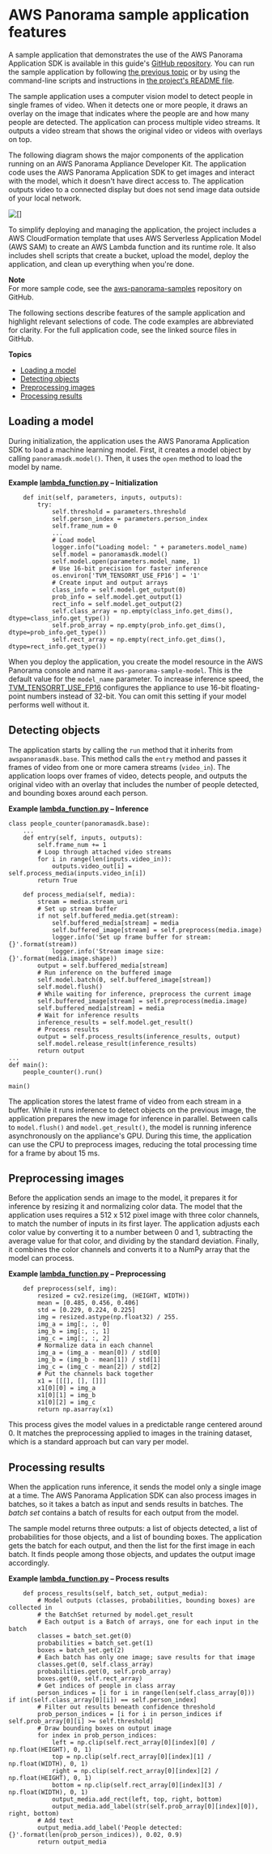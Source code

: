# AWS Panorama sample application features<a name="gettingstarted-code"></a>

A sample application that demonstrates the use of the AWS Panorama Application SDK is available in this guide's [GitHub repository](https://github.com/awsdocs/aws-panorama-developer-guide)\. You can run the sample application by following [the previous topic](gettingstarted-deploy.md) or by using the command\-line scripts and instructions in [the project's README file](https://github.com/awsdocs/aws-panorama-developer-guide/blob/main/sample-apps/aws-panorama-sample)\.

The sample application uses a computer vision model to detect people in single frames of video\. When it detects one or more people, it draws an overlay on the image that indicates where the people are and how many people are detected\. The application can process multiple video streams\. It outputs a video stream that shows the original video or videos with overlays on top\.

The following diagram shows the major components of the application running on an AWS Panorama Appliance Developer Kit\. The application code uses the AWS Panorama Application SDK to get images and interact with the model, which it doesn't have direct access to\. The application outputs video to a connected display but does not send image data outside of your local network\.

![\[\]](http://docs.aws.amazon.com/panorama/latest/dev/images/sample-app.png)

To simplify deploying and managing the application, the project includes a AWS CloudFormation template that uses AWS Serverless Application Model \(AWS SAM\) to create an AWS Lambda function and its runtime role\. It also includes shell scripts that create a bucket, upload the model, deploy the application, and clean up everything when you're done\.

**Note**  
For more sample code, see the [aws\-panorama\-samples](https://github.com/aws-samples/aws-panorama-samples) repository on GitHub\.

The following sections describe features of the sample application and highlight relevant selections of code\. The code examples are abbreviated for clarity\. For the full application code, see the linked source files in GitHub\.

**Topics**
+ [Loading a model](#gettingstarted-code-initialization)
+ [Detecting objects](#gettingstarted-code-inference)
+ [Preprocessing images](#gettingstarted-code-preprocessing)
+ [Processing results](#gettingstarted-code-results)

## Loading a model<a name="gettingstarted-code-initialization"></a>

During initialization, the application uses the AWS Panorama Application SDK to load a machine learning model\. First, it creates a model object by calling `panoramasdk.model()`\. Then, it uses the `open` method to load the model by name\.

**Example [lambda\_function\.py](https://github.com/awsdocs/aws-panorama-developer-guide/blob/main/sample-apps/aws-panorama-sample/code/lambda_function.py) – Initialization**  

```
    def init(self, parameters, inputs, outputs):
        try:
            self.threshold = parameters.threshold
            self.person_index = parameters.person_index
            self.frame_num = 0
            ...
            # Load model
            logger.info("Loading model: " + parameters.model_name)
            self.model = panoramasdk.model()
            self.model.open(parameters.model_name, 1)
            # Use 16-bit precision for faster inference
            os.environ['TVM_TENSORRT_USE_FP16'] = '1'
            # Create input and output arrays
            class_info = self.model.get_output(0)
            prob_info = self.model.get_output(1)
            rect_info = self.model.get_output(2)
            self.class_array = np.empty(class_info.get_dims(), dtype=class_info.get_type())
            self.prob_array = np.empty(prob_info.get_dims(), dtype=prob_info.get_type())
            self.rect_array = np.empty(rect_info.get_dims(), dtype=rect_info.get_type())
```

When you deploy the application, you create the model resource in the AWS Panorama console and name it `aws-panorama-sample-model`\. This is the default value for the `model_name` parameter\. To increase inference speed, the [TVM\_TENSORRT\_USE\_FP16](https://neo-ai-dlr.readthedocs.io/en/latest/tensorrt.html#automatic-fp16-conversion) configures the appliance to use 16\-bit floating\-point numbers instead of 32\-bit\. You can omit this setting if your model performs well without it\.

## Detecting objects<a name="gettingstarted-code-inference"></a>

The application starts by calling the `run` method that it inherits from `awspanoramasdk.base`\. This method calls the `entry` method and passes it frames of video from one or more camera streams \(`video_in`\)\. The application loops over frames of video, detects people, and outputs the original video with an overlay that includes the number of people detected, and bounding boxes around each person\.

**Example [lambda\_function\.py](https://github.com/awsdocs/aws-panorama-developer-guide/blob/main/sample-apps/aws-panorama-sample/code/lambda_function.py) – Inference**  

```
class people_counter(panoramasdk.base):
    ...
    def entry(self, inputs, outputs):
        self.frame_num += 1
        # Loop through attached video streams
        for i in range(len(inputs.video_in)):
            outputs.video_out[i] = self.process_media(inputs.video_in[i])
        return True

    def process_media(self, media):
        stream = media.stream_uri
        # Set up stream buffer
        if not self.buffered_media.get(stream):
            self.buffered_media[stream] = media
            self.buffered_image[stream] = self.preprocess(media.image)
            logger.info('Set up frame buffer for stream: {}'.format(stream))
            logger.info('Stream image size: {}'.format(media.image.shape))
        output = self.buffered_media[stream]
        # Run inference on the buffered image
        self.model.batch(0, self.buffered_image[stream])
        self.model.flush()
        # While waiting for inference, preprocess the current image
        self.buffered_image[stream] = self.preprocess(media.image)
        self.buffered_media[stream] = media
        # Wait for inference results
        inference_results = self.model.get_result()
        # Process results
        output = self.process_results(inference_results, output)
        self.model.release_result(inference_results)
        return output
...
def main():
    people_counter().run()

main()
```

The application stores the latest frame of video from each stream in a buffer\. While it runs inference to detect objects on the previous image, the application prepares the new image for inference in parallel\. Between calls to `model.flush()` and `model.get_result()`, the model is running inference asynchronously on the appliance's GPU\. During this time, the application can use the CPU to preprocess images, reducing the total processing time for a frame by about 15 ms\.

## Preprocessing images<a name="gettingstarted-code-preprocessing"></a>

Before the application sends an image to the model, it prepares it for inference by resizing it and normalizing color data\. The model that the application uses requires a 512 x 512 pixel image with three color channels, to match the number of inputs in its first layer\. The application adjusts each color value by converting it to a number between 0 and 1, subtracting the average value for that color, and dividing by the standard deviation\. Finally, it combines the color channels and converts it to a NumPy array that the model can process\.

**Example [lambda\_function\.py](https://github.com/awsdocs/aws-panorama-developer-guide/blob/main/sample-apps/aws-panorama-sample/code/lambda_function.py) – Preprocessing**  

```
    def preprocess(self, img):
        resized = cv2.resize(img, (HEIGHT, WIDTH))
        mean = [0.485, 0.456, 0.406]
        std = [0.229, 0.224, 0.225]
        img = resized.astype(np.float32) / 255.
        img_a = img[:, :, 0]
        img_b = img[:, :, 1]
        img_c = img[:, :, 2]
        # Normalize data in each channel
        img_a = (img_a - mean[0]) / std[0]
        img_b = (img_b - mean[1]) / std[1]
        img_c = (img_c - mean[2]) / std[2]
        # Put the channels back together
        x1 = [[[], [], []]]
        x1[0][0] = img_a
        x1[0][1] = img_b
        x1[0][2] = img_c
        return np.asarray(x1)
```

This process gives the model values in a predictable range centered around 0\. It matches the preprocessing applied to images in the training dataset, which is a standard approach but can vary per model\.

## Processing results<a name="gettingstarted-code-results"></a>

When the application runs inference, it sends the model only a single image at a time\. The AWS Panorama Application SDK can also process images in batches, so it takes a batch as input and sends results in batches\. The *batch set* contains a batch of results for each output from the model\.

The sample model returns three outputs: a list of objects detected, a list of probabilities for those objects, and a list of bounding boxes\. The application gets the batch for each output, and then the list for the first image in each batch\. It finds people among those objects, and updates the output image accordingly\.

**Example [lambda\_function\.py](https://github.com/awsdocs/aws-panorama-developer-guide/blob/main/sample-apps/aws-panorama-sample/code/lambda_function.py) – Process results**  

```
    def process_results(self, batch_set, output_media):
        # Model outputs (classes, probabilities, bounding boxes) are collected in
        # the BatchSet returned by model.get_result
        # Each output is a Batch of arrays, one for each input in the batch
        classes = batch_set.get(0)
        probabilities = batch_set.get(1)
        boxes = batch_set.get(2)
        # Each batch has only one image; save results for that image
        classes.get(0, self.class_array)
        probabilities.get(0, self.prob_array)
        boxes.get(0, self.rect_array)
        # Get indices of people in class array
        person_indices = [i for i in range(len(self.class_array[0])) if int(self.class_array[0][i]) == self.person_index]
        # Filter out results beneath confidence threshold
        prob_person_indices = [i for i in person_indices if self.prob_array[0][i] >= self.threshold]
        # Draw bounding boxes on output image
        for index in prob_person_indices:
            left = np.clip(self.rect_array[0][index][0] / np.float(HEIGHT), 0, 1)
            top = np.clip(self.rect_array[0][index][1] / np.float(WIDTH), 0, 1)
            right = np.clip(self.rect_array[0][index][2] / np.float(HEIGHT), 0, 1)
            bottom = np.clip(self.rect_array[0][index][3] / np.float(WIDTH), 0, 1)
            output_media.add_rect(left, top, right, bottom)
            output_media.add_label(str(self.prob_array[0][index][0]), right, bottom)
        # Add text
        output_media.add_label('People detected: {}'.format(len(prob_person_indices)), 0.02, 0.9)
        return output_media
```